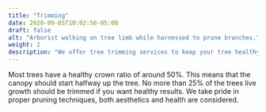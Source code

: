 ```yaml
---
title: "Trimming"
date: 2020-09-05T10:02:50-05:00
draft: false
alt: "Arborist walking on tree limb while harnessed to prune branches."
weight: 2
description: "We offer tree trimming services to keep your tree healthy and looking great."
---
```

Most trees have a healthy crown ratio of around 50%. This means that the canopy should start halfway up the tree. No more than 25% of the trees live growth should be trimmed if you want healthy results. We take pride in proper pruning techniques, both aesthetics and health are considered.

